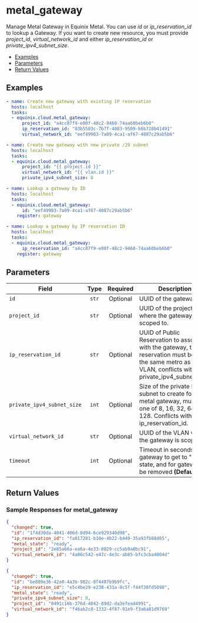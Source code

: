 # metal_gateway

Manage Metal Gateway in Equinix Metal. You can use *id* or *ip_reservation_id* to lookup a Gateway. If you want to create new resource, you must provide *project_id*, *virtual_network_id* and either *ip_reservation_id* or *private_ipv4_subnet_size*.


- [Examples](#examples)
- [Parameters](#parameters)
- [Return Values](#return-values)

## Examples

```yaml
- name: Create new gateway with existing IP reservation
  hosts: localhost
  tasks:
  - equinix.cloud.metal_gateway:
      project_id: "a4cc87f9-e00f-48c2-9460-74aa60beb6b0"
      ip_reservation_id: "83b5503c-7b7f-4883-9509-b6b728b41491"
      virtual_network_id: "eef49903-7a09-4ca1-af67-4087c29ab5b6"

```

```yaml
- name: Create new gateway with new private /29 subnet
  hosts: localhost
  tasks:
  - equinix.cloud.metal_gateway:
      project_id: "{{ project.id }}"
      virtual_network_id: "{{ vlan.id }}"
      private_ipv4_subnet_size: 8

```

```yaml
- name: Lookup a gateway by ID
  hosts: localhost
  tasks:
  - equinix.cloud.metal_gateway:
      id: "eef49903-7a09-4ca1-af67-4087c29ab5b6"
    register: gateway

```

```yaml
- name: Lookup a gateway by IP reservation ID
  hosts: localhost
  tasks:
  - equinix.cloud.metal_gateway:
      ip_reservation_id: "a4cc87f9-e00f-48c2-9460-74aa60beb6b0"
    register: gateway

```










## Parameters

| Field     | Type | Required | Description                                                                  |
|-----------|------|----------|------------------------------------------------------------------------------|
| `id` | <center>`str`</center> | <center>Optional</center> | UUID of the gateway.   |
| `project_id` | <center>`str`</center> | <center>Optional</center> | UUID of the project where the gateway is scoped to.   |
| `ip_reservation_id` | <center>`str`</center> | <center>Optional</center> | UUID of Public Reservation to associate with the gateway, the reservation must be in the same metro as the VLAN, conflicts with private_ipv4_subnet_size.   |
| `private_ipv4_subnet_size` | <center>`int`</center> | <center>Optional</center> | Size of the private IPv4 subnet to create for this metal gateway, must be one of 8, 16, 32, 64, 128. Conflicts with ip_reservation_id.   |
| `virtual_network_id` | <center>`str`</center> | <center>Optional</center> | UUID of the VLAN where the gateway is scoped to.   |
| `timeout` | <center>`int`</center> | <center>Optional</center> | Timeout in seconds for gateway to get to "ready" state, and for gateway to be removed  **(Default: `10`)** |






## Return Values



### Sample Responses for metal_gateway
```json
{
  "changed": true,
  "id": "1f4d30da-4041-406d-8d94-6ce929340d98",
  "ip_reservation_id": "fa017281-b10e-4b22-b449-35a93fb88d85",
  "metal_state": "ready",
  "project_id": "2e85a66a-ea6a-4e33-8029-cc5ab9a0bc91",
  "virtual_network_id": "4a06c542-e47c-4e3c-ab85-bfc3cba4004d"
}
```
```json
{
  "changed": true,
  "id": "be809e36-42a0-4a3b-982c-8f4487b9b9fc",
  "ip_reservation_id": "e5c4be29-e238-431a-8c5f-f44f30fd5098",
  "metal_state": "ready",
  "private_ipv4_subnet_size": 8,
  "project_id": "0491c16b-376d-4842-89d2-da3efead4991",
  "virtual_network_id": "f46ab2c8-1332-4f87-91e9-f3a6a81d9769"
}
```


